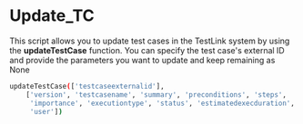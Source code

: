 # Update_TC
This script allows you to update test cases in the TestLink system by using the **updateTestCase** function. You can specify the test case's external ID and provide the parameters you want to update and keep remaining as None

```bash
updateTestCase(['testcaseexternalid'],
    ['version', 'testcasename', 'summary', 'preconditions', 'steps',
     'importance', 'executiontype', 'status', 'estimatedexecduration',
     'user'])

